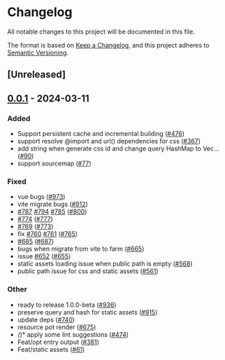 # Changelog
All notable changes to this project will be documented in this file.

The format is based on [Keep a Changelog](https://keepachangelog.com/en/1.0.0/),
and this project adheres to [Semantic Versioning](https://semver.org/spec/v2.0.0.html).

## [Unreleased]

## [0.0.1](https://github.com/ErKeLost/farm/releases/tag/farmfe_plugin_static_assets-v0.0.1) - 2024-03-11

### Added
- Support persistent cache and incremental building ([#476](https://github.com/ErKeLost/farm/pull/476))
- support resolve @import and url() dependencies for css ([#367](https://github.com/ErKeLost/farm/pull/367))
- add string when generate css id and change query HashMap to Vec… ([#90](https://github.com/ErKeLost/farm/pull/90))
- support sourcemap ([#77](https://github.com/ErKeLost/farm/pull/77))

### Fixed
- vue bugs ([#973](https://github.com/ErKeLost/farm/pull/973))
- vite migrate bugs ([#912](https://github.com/ErKeLost/farm/pull/912))
- [#787](https://github.com/ErKeLost/farm/pull/787) [#794](https://github.com/ErKeLost/farm/pull/794) [#785](https://github.com/ErKeLost/farm/pull/785) ([#800](https://github.com/ErKeLost/farm/pull/800))
- [#774](https://github.com/ErKeLost/farm/pull/774) ([#777](https://github.com/ErKeLost/farm/pull/777))
- [#769](https://github.com/ErKeLost/farm/pull/769) ([#773](https://github.com/ErKeLost/farm/pull/773))
- fix [#760](https://github.com/ErKeLost/farm/pull/760) [#761](https://github.com/ErKeLost/farm/pull/761) ([#765](https://github.com/ErKeLost/farm/pull/765))
- [#685](https://github.com/ErKeLost/farm/pull/685) ([#687](https://github.com/ErKeLost/farm/pull/687))
- bugs when migrate from vite to farm ([#665](https://github.com/ErKeLost/farm/pull/665))
- issue [#652](https://github.com/ErKeLost/farm/pull/652) ([#655](https://github.com/ErKeLost/farm/pull/655))
- static assets loading issue when public path is empty ([#568](https://github.com/ErKeLost/farm/pull/568))
- public path issue for css and static assets ([#561](https://github.com/ErKeLost/farm/pull/561))

### Other
- ready to release 1.0.0-beta ([#936](https://github.com/ErKeLost/farm/pull/936))
- preserve query and hash for static assets ([#915](https://github.com/ErKeLost/farm/pull/915))
- update deps ([#740](https://github.com/ErKeLost/farm/pull/740))
- resource pot render ([#675](https://github.com/ErKeLost/farm/pull/675))
- *(*)* apply some lint suggestions ([#474](https://github.com/ErKeLost/farm/pull/474))
- Feat/opt entry output ([#381](https://github.com/ErKeLost/farm/pull/381))
- Feat/static assets ([#61](https://github.com/ErKeLost/farm/pull/61))
